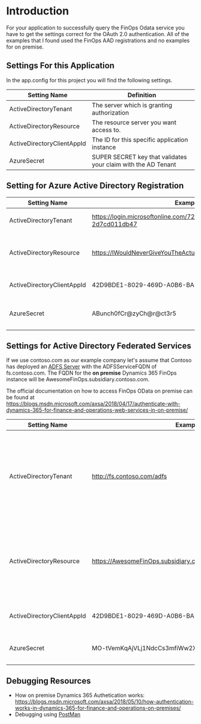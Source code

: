 # Introduction

For your application to successfully query the FinOps Odata service you have to get the settings correct for the OAuth 2.0 authentication.  All of the examples that I found used the FinOps AAD registrations and no examples for on premise.

## Settings For this Application

In the app.config for this project you will find the following settings.

| Setting Name | Definition |
| --- | --- |
|ActiveDirectoryTenant|The server which is granting authorization|
|ActiveDirectoryResource|The resource server you want access to.|
|ActiveDirectoryClientAppId|The ID for this specific application instance|
|AzureSecret|SUPER SECRET key that validates your claim with the AD Tenant|


## Setting for Azure Active Directory Registration

| Setting Name | Example |Notes|
| --- | --- | --- |
|ActiveDirectoryTenant| https://login.microsoftonline.com/72f988bf-86f1-41af-91ab-2d7cd011db47 |This is the **actual** AD Tenant we use for Microsoft.  |
|ActiveDirectoryResource| https://IWouldNeverGiveYouTheActualName.cloudax.dynamics.com |When you start up your actual [FinOps Cloud Instance](https://docs.microsoft.com/en-us/dynamics365/unified-operations/dev-itpro/deployment/cloud-deployment-overview) it will *likely* be hosted at *.cloudax.dynamics.com.|
|ActiveDirectoryClientAppId|42D9BDE1-8029-469D-A0B6-BA0CBDC11DEC|The guid that you will get back when you [register your application](https://docs.microsoft.com/en-us/dynamics365/unified-operations/dev-itpro/data-entities/services-home-page#register-a-native-application-with-aad)|
|AzureSecret|ABunch0fCr@zyCh@r@ct3r5|When you register your service principal this will be only available once.  Copy it and protect it.|



## Settings for Active Directory Federated Services

If we use contoso.com as our example company let's assume that Contoso has deployed an [ADFS Server](https://docs.microsoft.com/en-us/windows-server/identity/active-directory-federation-services) with the ADFSServiceFQDN of fs.contoso.com.  The FQDN for the **on premise** Dynamics 365 FinOps instance will be AwesomeFinOps.subsidiary.contoso.com.

The official documentation on how to access FinOps OData on premise can be found at https://blogs.msdn.microsoft.com/axsa/2018/04/17/authenticate-with-dynamics-365-for-finance-and-operations-web-services-in-on-premise/ 


| Setting Name | Example |Notes|
| --- | --- | --- |
|ActiveDirectoryTenant| http://fs.contoso.com/adfs |You could ask our administrator or, if you have admin rights to a test environment, just go look at a user in the mi=SysUserInfoPage page.  Select a user and grab the Provider url which is also your Active Directory Tenant. |
|ActiveDirectoryResource| https://AwesomeFinOps.subsidiary.contoso.com/namespaces/AXSF |If you miss the **/namespaces/AXSF** as part of your url it will make life very difficult.  When you access an on premise Dynamics 365 instance it appends the **/namespaces/AXSF**.|
|ActiveDirectoryClientAppId|42D9BDE1-8029-469D-A0B6-BA0CBDC11DEC|The guid that you will get back when you [register your application](https://blogs.msdn.microsoft.com/axsa/2018/04/17/authenticate-with-dynamics-365-for-finance-and-operations-web-services-in-on-premise/)|
|AzureSecret| MO-tVemKqAjVLj1NdcCs3mfiWw2X3ZNyjuFe0UYg |secret is from ADFS management - same place as the client app ID|

## Debugging Resources

- How on premise Dynamics 365 Authetication works: https://blogs.msdn.microsoft.com/axsa/2018/05/10/how-authentication-works-in-dynamics-365-for-finance-and-operations-on-premises/ 
- Debugging using [PostMan](https://docs.microsoft.com/en-us/dynamics365/customer-engagement/developer/webapi/use-postman-perform-operations)